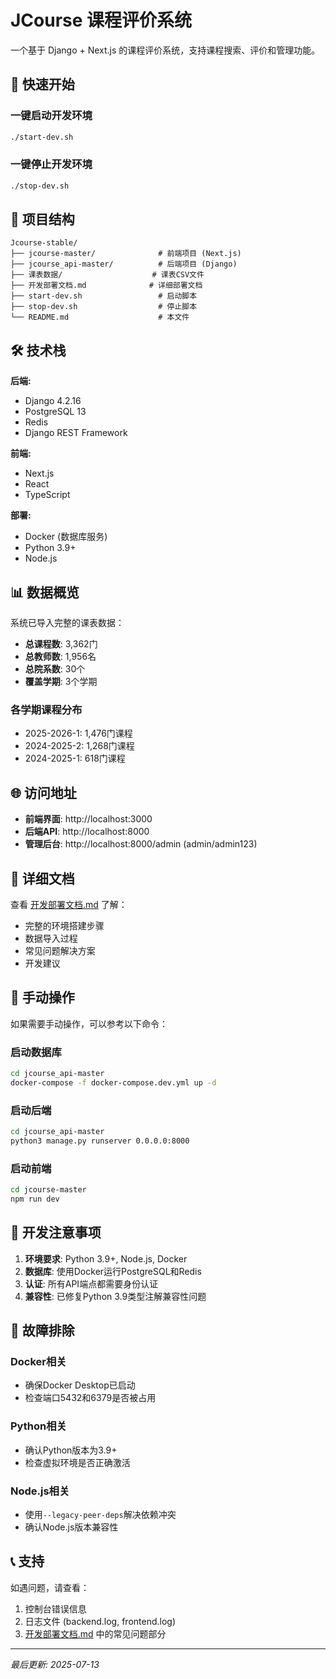 # JCourse 课程评价系统

一个基于 Django + Next.js 的课程评价系统，支持课程搜索、评价和管理功能。

## 🚀 快速开始

### 一键启动开发环境
```bash
./start-dev.sh
```

### 一键停止开发环境
```bash
./stop-dev.sh
```

## 📁 项目结构

```
Jcourse-stable/
├── jcourse-master/              # 前端项目 (Next.js)
├── jcourse_api-master/          # 后端项目 (Django)
├── 课表数据/                    # 课表CSV文件
├── 开发部署文档.md              # 详细部署文档
├── start-dev.sh                 # 启动脚本
├── stop-dev.sh                  # 停止脚本
└── README.md                    # 本文件
```

## 🛠️ 技术栈

**后端:**
- Django 4.2.16
- PostgreSQL 13
- Redis
- Django REST Framework

**前端:**
- Next.js
- React
- TypeScript

**部署:**
- Docker (数据库服务)
- Python 3.9+
- Node.js

## 📊 数据概览

系统已导入完整的课表数据：

- **总课程数**: 3,362门
- **总教师数**: 1,956名  
- **总院系数**: 30个
- **覆盖学期**: 3个学期

### 各学期课程分布
- 2025-2026-1: 1,476门课程
- 2024-2025-2: 1,268门课程  
- 2024-2025-1: 618门课程

## 🌐 访问地址

- **前端界面**: http://localhost:3000
- **后端API**: http://localhost:8000
- **管理后台**: http://localhost:8000/admin (admin/admin123)

## 📖 详细文档

查看 [开发部署文档.md](./开发部署文档.md) 了解：
- 完整的环境搭建步骤
- 数据导入过程
- 常见问题解决方案
- 开发建议

## 🔧 手动操作

如果需要手动操作，可以参考以下命令：

### 启动数据库
```bash
cd jcourse_api-master
docker-compose -f docker-compose.dev.yml up -d
```

### 启动后端
```bash
cd jcourse_api-master
python3 manage.py runserver 0.0.0.0:8000
```

### 启动前端
```bash
cd jcourse-master
npm run dev
```

## 📝 开发注意事项

1. **环境要求**: Python 3.9+, Node.js, Docker
2. **数据库**: 使用Docker运行PostgreSQL和Redis
3. **认证**: 所有API端点都需要身份认证
4. **兼容性**: 已修复Python 3.9类型注解兼容性问题

## 🐛 故障排除

### Docker相关
- 确保Docker Desktop已启动
- 检查端口5432和6379是否被占用

### Python相关  
- 确认Python版本为3.9+
- 检查虚拟环境是否正确激活

### Node.js相关
- 使用`--legacy-peer-deps`解决依赖冲突
- 确认Node.js版本兼容性

## 📞 支持

如遇问题，请查看：
1. 控制台错误信息
2. 日志文件 (backend.log, frontend.log)
3. [开发部署文档.md](./开发部署文档.md) 中的常见问题部分

---

*最后更新: 2025-07-13*
